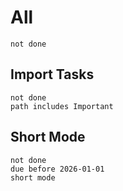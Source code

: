 
# All
```tasks
not done
```



## Import Tasks
```tasks
not done
path includes Important
```


## Short Mode
```tasks
not done 
due before 2026-01-01
short mode
```